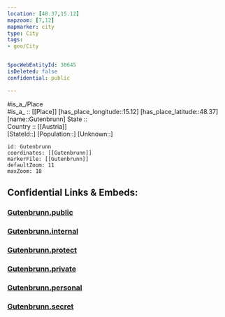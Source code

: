 ```yaml
---
location: [48.37,15.12] 
mapzoom: [7,12] 
mapmarker: city 
type: City
tags:
- geo/City


SpocWebEntityId: 30645
isDeleted: false
confidential: public

---
```

#is_a_/Place  
#is_a_ :: [[Place]] 
[has_place_longitude::15.12] 
[has_place_latitude::48.37] 
[name::Gutenbrunn] 
State ::  
Country :: [[Austria]]  
[StateId::] 
[Population::] 
[Unknown::] 


```leaflet
id: Gutenbrunn
coordinates: [[Gutenbrunn]] 
markerFile: [[Gutenbrunn]] 
defaultZoom: 11 
maxZoom: 18
```


## Confidential Links & Embeds: 

### [Gutenbrunn.public](/_public/\Earth\Continent\Europe\Europe~Central\Austria\Austrias_States\Niederösterreich\CityGutenbrunn.public.md) 

### [Gutenbrunn.internal](/_internal/\Earth\Continent\Europe\Europe~Central\Austria\Austrias_States\Niederösterreich\CityGutenbrunn.internal.md) 

### [Gutenbrunn.protect](/_protect/\Earth\Continent\Europe\Europe~Central\Austria\Austrias_States\Niederösterreich\CityGutenbrunn.protect.md) 

### [Gutenbrunn.private](/_private/\Earth\Continent\Europe\Europe~Central\Austria\Austrias_States\Niederösterreich\CityGutenbrunn.private.md) 

### [Gutenbrunn.personal](/_personal/\Earth\Continent\Europe\Europe~Central\Austria\Austrias_States\Niederösterreich\CityGutenbrunn.personal.md) 

### [Gutenbrunn.secret](/_secret/\Earth\Continent\Europe\Europe~Central\Austria\Austrias_States\Niederösterreich\CityGutenbrunn.secret.md)

